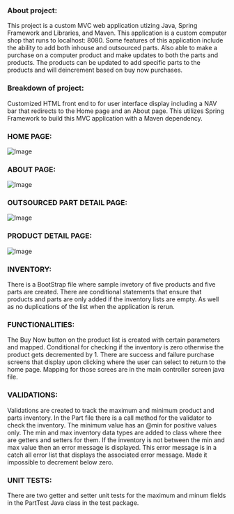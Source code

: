 ### About project:
This project is a custom MVC web application utizing Java, Spring Framework and Libraries, and Maven. This application is a custom computer shop that runs to localhost: 8080. Some features of this application include the ability to add both inhouse and outsourced parts. Also able to make a purchase on a computer product and make updates to both the parts and products. The products can be updated to add specific parts to the products and will deincrement based on buy now purchases. 

### Breakdown of project:

Customized HTML front end to for user interface display including a NAV bar that redirects to the Home page and an About page. This utilizes Spring Framework to build this MVC application with a Maven dependency. 

### HOME PAGE:

![Image](https://github.com/user-attachments/assets/a4d2caaf-bcda-42a5-8158-f3298ab9309d)

### ABOUT PAGE:

![Image](https://github.com/user-attachments/assets/ee397071-29ca-4ce8-92ca-e61e20c01598)

### OUTSOURCED PART DETAIL PAGE:

![Image](https://github.com/user-attachments/assets/ebfce28e-d3d9-4b16-88fd-5ee45775c77c)

### PRODUCT DETAIL PAGE:

![Image](https://github.com/user-attachments/assets/32af6715-799b-4fd6-a889-9bd8110dcb4d)

### INVENTORY:

There is a BootStrap file where sample invetory of five products and five parts are created. There are conditional statements that ensure that products and parts are only added if the inventory lists are empty. As well as no duplications of the list when the application is rerun. 

### FUNCTIONALITIES:

The Buy Now button on the product list is created with certain parameters and mapped. Conditional for checking if the inventory is zero otherwise the product gets decremented by 1. There are success and failure purchase screens that display upon clicking where the user can select to return to the home page. Mapping for those screes are in the main controller screen java file. 

### VALIDATIONS:

Validations are created to track the maximum and minimum product and parts inventory. In the Part file there is a call method for the validator to check the inventory. The minimum value has an @min for positive values only. The min and max inventory data types are added to class where thee are getters and setters for them. If the inventory is not between the min and max value then an error message is displayed. This error message is in a catch all error list that displays the associated error message. Made it impossible to decrement below zero. 

### UNIT TESTS:

There are two getter and setter unit tests for the maximum and minum fields in the PartTest Java class in the test package. 
